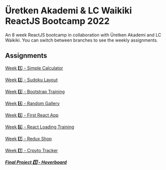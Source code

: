 # Üretken Akademi & LC Waikiki ReactJS Bootcamp 2022
An 8 week ReactJS bootcamp in collaboration with Üretken Akademi and LC Waikiki. You can switch between branches to see the weekly assignments.
## Assignments
[Week 1️⃣ - Simple Calculator](https://github.com/talhamkaramuk/UA_LCW_ReactJS_Bootcamp_2022/tree/Week_1)

[Week 2️⃣ - Sudoku Layout](https://github.com/talhamkaramuk/UA_LCW_ReactJS_Bootcamp_2022/tree/Week_2)

[Week 3️⃣ - Bootstrap Training](https://github.com/talhamkaramuk/UA_LCW_ReactJS_Bootcamp_2022/tree/Week_3)

[Week 4️⃣ - Random Gallery](https://github.com/talhamkaramuk/UA_LCW_ReactJS_Bootcamp_2022/tree/Week_4)

[Week 5️⃣ - First React App](https://github.com/talhamkaramuk/UA_LCW_ReactJS_Bootcamp_2022/tree/Week_5)

[Week 6️⃣ - React Loading Training](https://github.com/talhamkaramuk/UA_LCW_ReactJS_Bootcamp_2022/tree/Week_6)

[Week 7️⃣ - Redux Shop](https://github.com/talhamkaramuk/UA_LCW_ReactJS_Bootcamp_2022/tree/Week_7)

[Week :seven: - Crpyto Tracker](https://github.com/talhamkaramuk/UA_LCW_ReactJS_Bootcamp_2022/tree/Week_7.2)

***[Final Project :one: - Hoverboard](https://github.com/talhamkaramuk/UA_LCW_ReactJS_Bootcamp_2022/tree/Final1)***
